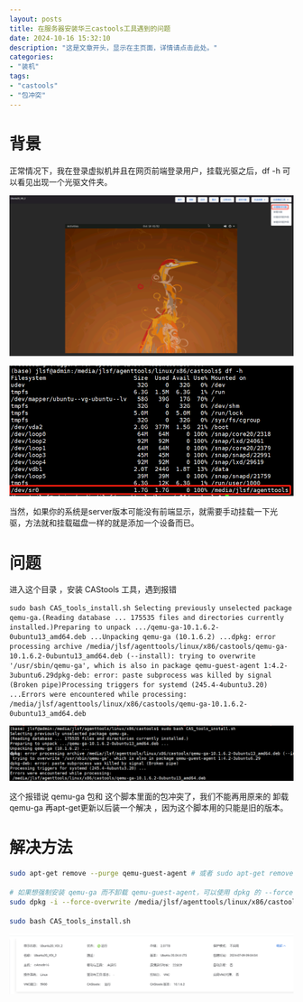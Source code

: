 ```yaml
---
layout: posts
title: 在服务器安装华三castools工具遇到的问题
date: 2024-10-16 15:32:10
description: "这是文章开头，显示在主页面，详情请点击此处。"
categories: 
- "装机"
tags:
- "castools"
- "包冲突"
---
```


# 背景

正常情况下，我在登录虚拟机并且在网页前端登录用户，挂载光驱之后，df -h 可以看见出现一个光驱文件夹。

![1729043550725](%E5%9C%A8%E6%9C%8D%E5%8A%A1%E5%99%A8%E5%AE%89%E8%A3%85%E5%8D%8E%E4%B8%89castools%E5%B7%A5%E5%85%B7%E9%81%87%E5%88%B0%E7%9A%84%E9%97%AE%E9%A2%98/1729043550725.jpg)

![1729043674042](%E5%9C%A8%E6%9C%8D%E5%8A%A1%E5%99%A8%E5%AE%89%E8%A3%85%E5%8D%8E%E4%B8%89castools%E5%B7%A5%E5%85%B7%E9%81%87%E5%88%B0%E7%9A%84%E9%97%AE%E9%A2%98/1729043674042.jpg)

当然，如果你的系统是server版本可能没有前端显示，就需要手动挂载一下光驱，方法就和挂载磁盘一样的就是添加一个设备而已。

# 问题

进入这个目录 ，安装 CAStools 工具，遇到报错

`sudo bash CAS_tools_install.sh Selecting previously unselected package qemu-ga.(Reading database ... 175535 files and directories currently installed.)Preparing to unpack .../qemu-ga-10.1.6.2-0ubuntu13_amd64.deb ...Unpacking qemu-ga (10.1.6.2) ...dpkg: error processing archive /media/jlsf/agenttools/linux/x86/castools/qemu-ga-10.1.6.2-0ubuntu13_amd64.deb (--install): trying to overwrite '/usr/sbin/qemu-ga', which is also in package qemu-guest-agent 1:4.2-3ubuntu6.29dpkg-deb: error: paste subprocess was killed by signal (Broken pipe)Processing triggers for systemd (245.4-4ubuntu3.20) ...Errors were encountered while processing: /media/jlsf/agenttools/linux/x86/castools/qemu-ga-10.1.6.2-0ubuntu13_amd64.deb`

![12](%E5%9C%A8%E6%9C%8D%E5%8A%A1%E5%99%A8%E5%AE%89%E8%A3%85%E5%8D%8E%E4%B8%89castools%E5%B7%A5%E5%85%B7%E9%81%87%E5%88%B0%E7%9A%84%E9%97%AE%E9%A2%98/12.png)

这个报错说 qemu-ga 包和 这个脚本里面的包冲突了，我们不能再用原来的 卸载 qemu-ga 再apt-get更新以后装一个解决 ，因为这个脚本用的只能是旧的版本。



# 解决方法

```sh
sudo apt-get remove --purge qemu-guest-agent # 或者 sudo apt-get remove --purge qemu-ga

# 如果想强制安装 qemu-ga 而不卸载 qemu-guest-agent，可以使用 dpkg 的 --force-overwrite 选项来强制覆盖冲突的文件，但是我是先卸载了，然后再强制安装解决问题的。
sudo dpkg -i --force-overwrite /media/jlsf/agenttools/linux/x86/castools/qemu-ga-10.1.6.2-0ubuntu13_amd64.deb

sudo bash CAS_tools_install.sh
```

![1](%E5%9C%A8%E6%9C%8D%E5%8A%A1%E5%99%A8%E5%AE%89%E8%A3%85%E5%8D%8E%E4%B8%89castools%E5%B7%A5%E5%85%B7%E9%81%87%E5%88%B0%E7%9A%84%E9%97%AE%E9%A2%98/1.png)